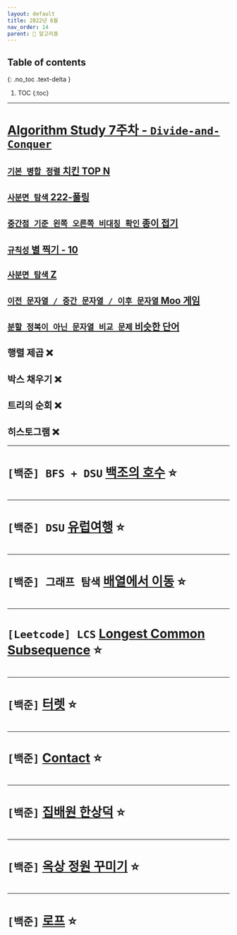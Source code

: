 ```yaml
---
layout: default
title: 2022년 6월
nav_order: 14
parent: 🐢 알고리즘
---
```

## Table of contents
{: .no_toc .text-delta }

1. TOC
{:toc}

---

# **[Algorithm Study 7주차 - `Divide-and-Conquer`](https://github.com/PowerAlgorithm/Algorithm-Study/tree/main/%5BWeek7%20-%20Divide-and-Conquer%5D)**


## [`기본 병합 정렬` 치킨 TOP N](https://github.com/PowerAlgorithm/Algorithm-Study/blob/main/%5BWeek7%20-%20Divide-and-Conquer%5D/%EC%A0%95%ED%98%84%EC%A4%80/A_11582.java)
## [`사분면 탐색` 222-풀링](https://github.com/PowerAlgorithm/Algorithm-Study/blob/main/%5BWeek7%20-%20Divide-and-Conquer%5D/%EC%A0%95%ED%98%84%EC%A4%80/B_17829.java)
## [`중간점 기준 왼쪽 오른쪽 비대칭 확인` 종이 접기](https://github.com/PowerAlgorithm/Algorithm-Study/blob/main/%5BWeek7%20-%20Divide-and-Conquer%5D/%EC%A0%95%ED%98%84%EC%A4%80/C_1802.java)
## [`규칙성` 별 찍기 - 10](https://github.com/PowerAlgorithm/Algorithm-Study/blob/main/%5BWeek7%20-%20Divide-and-Conquer%5D/%EC%A0%95%ED%98%84%EC%A4%80/D_2447.java)
## [`사분면 탐색` Z](https://github.com/PowerAlgorithm/Algorithm-Study/blob/main/%5BWeek7%20-%20Divide-and-Conquer%5D/%EC%A0%95%ED%98%84%EC%A4%80/E_1074.java)
## [`이전 문자열 / 중간 문자열 / 이후 문자열` Moo 게임](https://github.com/PowerAlgorithm/Algorithm-Study/blob/main/%5BWeek7%20-%20Divide-and-Conquer%5D/%EC%A0%95%ED%98%84%EC%A4%80/F_5904.java)
## [`분할 정복이 아닌 문자열 비교 문제` 비슷한 단어](https://github.com/PowerAlgorithm/Algorithm-Study/blob/main/%5BWeek7%20-%20Divide-and-Conquer%5D/%EC%A0%95%ED%98%84%EC%A4%80/G_2179.java)
## 행렬 제곱 ❌
## 박스 채우기 ❌
## 트리의 순회 ❌
## 히스토그램 ❌

***

# **`[백준] BFS + DSU` [백조의 호수](https://www.acmicpc.net/problem/3197)** ⭐

```java
```

***

# **`[백준] DSU` [유럽여행](https://www.acmicpc.net/problem/1185)** ⭐

```java
```

***

# **`[백준] 그래프 탐색` [배열에서 이동](https://www.acmicpc.net/problem/1981)** ⭐

```java

```

***

# **`[Leetcode] LCS` [Longest Common Subsequence](https://leetcode.com/problems/longest-common-subsequence/)** ⭐

```java

```

***

# **`[백준]` [터렛](https://www.acmicpc.net/problem/1002)** ⭐

```java

```

***

# **`[백준]` [Contact](https://www.acmicpc.net/problem/1013)** ⭐

```java
```

***

# **`[백준]` [집배원 한상덕](https://www.acmicpc.net/problem/2842)** ⭐

```java
```

***

# **`[백준]` [옥상 정원 꾸미기](https://www.acmicpc.net/problem/6198)** ⭐

```java
```

***

# **`[백준]` [로프](https://www.acmicpc.net/problem/2217)** ⭐

```java
```